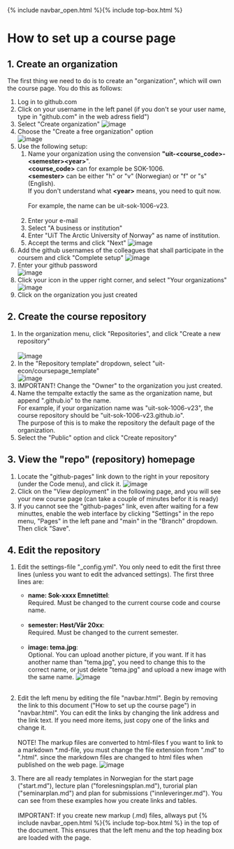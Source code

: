 {% include navbar_open.html %}{% include top-box.html %}

# How to set up a course page

## 1. Create an organization

The first thing we need to do is to create an "organization", which will own the course page. You do this as follows:

1. Log in to github.com
2. Click on your username in the left panel 
   (if you don't se your user name, type in "github.com" in the web adress field")
3. Select "Create organization" ![image](https://uit-econ.github.io/images/createorg.png)
4. Choose the "Create a free organization" option <br> ![image](https://uit-econ.github.io/images/createfreeorg.png)
5. Use the following setup:
	1. Name your organization using the convension **"uit-\<course_code\>-\<semester\>\<year\>**".<br>**\<course_code\>** can for example be SOK-1006.<br>**\<semester\>** can be either "h" or "v" (Norwegian) or "f" or "s" (English).<br>If you don't understand what **\<year\>** means, you need to quit now.<br><br>For example, the name can be uit-sok-1006-v23.<br><br>
	2. Enter your e-mail
	3. Select "A business or institution"
	4. Enter "UiT The Arctic University of Norway" as name of institution. 
	5. Accept the terms and click "Next" ![image](https://uit-econ.github.io/images/setup.png)
6. Add the github usernames of the colleagues that shall participate in the coursem and click "Complete setup" ![image](https://uit-econ.github.io/images/addcolleagues.png)
7. Enter your github password <br> ![image](https://uit-econ.github.io/images/password.png)
8. Click your icon in the upper right corner, and select "Your organizations"<br> ![image](https://uit-econ.github.io/images/selectorganizations.png)
9. Click on the organization you just created
		
## 2. Create the course repository

1. In the organization menu, click "Repositories", and click "Create a new repository"<br><br> ![image](https://uit-econ.github.io/images/new_repo.png)
2. In the "Repository template" dropdown, select "uit-econ/coursepage_template"<br> ![image](https://uit-econ.github.io/images/reposettings.png)
4. IMPORTANT! Change the "Owner" to the organization you just created. 
3. Name the tempalte extactly the same as the organization name, but append ".github.io" to the name.<br>
For example, if your organization name was "uit-sok-1006-v23", the course repository should be "uit-sok-1006-v23.github.io".<br>
The purpose of this is to make the repository the default page of the organization. 
4. Select the "Public" option and click "Create repository" 
		
## 3. View the "repo" (repository) homepage
1. Locate the "github-pages" link down to the right in your repository (under the Code menu), and click it. ![image](https://uit-econ.github.io/images/githubpages.png)
2. Click on the "View deployment" in the following page, and you will see your new course page (can take a couple of minutes befor it is ready)
3. If you cannot see the "github-pages" link, even after waiting for a few minuttes, enable the web interface by clicking "Settings" in the repo menu, "Pages" in the left pane and "main" in the "Branch" dropdown. Then click "Save".
			
## 4. Edit the repository
1. Edit the settings-file "\_config.yml". You only need to edit the first three lines (unless you want to edit the advanced settings). The first three lines are:

	* **name: Sok-xxxx Emnetittel**: <br>
	Required. Must be changed to the current course code and course name.<br><br>
	* **semester: Høst/Vår 20xx**:<br>
	Required. Must be changed to the current semester.<br><br>
	* **image: tema.jpg**:<br>
	Optional. You can upload another picture, if you want. If it has another name than "tema.jpg", you need to change this to the correct name, or just delete "tema.jpg" and upload a new image with the same name. ![image](https://uit-econ.github.io/images/editconfig.png)<br><br>


1. Edit the left menu by editing the file "navbar.html". Begin by removing the link to this document ("How to set up the course page") in "navbar.html".
You can edit the links by changing the link address and the link text. If you need more items, just copy one of the links and change it.<br><br> 
NOTE! The markup files are converted to html-files f you want to link to a markdown \*.md-file, you must change the file extension from ".md" to ".html". since the markdown files are changed to html files when published on the web page. ![image](https://uit-econ.github.io/images/editnavigate.png)

2. There are all ready templates in Norwegian for the start page ("start.md"), lecture plan ("forelesningsplan.md"),
turorial plan ("seminarplan.md") and plan for submissions ("innleveringer.md"). You can see from these examples how you create links and tables.<br><br>
IMPORTANT: If you create new markup (.md) files, allways put \{\% include navbar_open.html \%\}\{\% include top-box.html \%\} in the top of the document. This ensures that the left menu and the top heading box are loaded with the page. 
			
		
		

